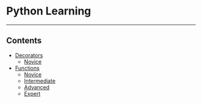 # Python Learning
--- 
## Contents
- [Decorators]()
    - [Novice](/decorators/novice.py)
- [Functions]()
    - [Novice]()
    - [Intermediate]()
    - [Advanced]()
    - [Expert]()
